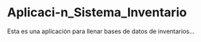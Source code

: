 # Aplicaci-n_Sistema_Inventario
Esta es una aplicación para llenar bases de datos de inventarios...
